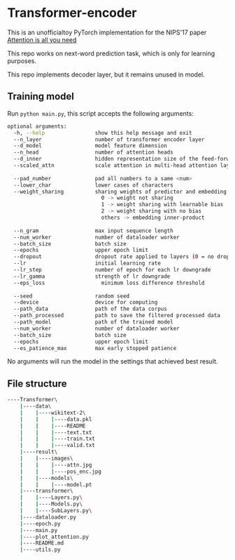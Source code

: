 # Transformer-encoder

This is an unofficialtoy PyTorch implementation for the NIPS'17 paper [Attention is all you need](https://proceedings.neurips.cc/paper/2017/hash/3f5ee243547dee91fbd053c1c4a845aa-Abstract.html)

This repo works on next-word prediction task, which is only for learning purposes.

This repo implements decoder layer, but it remains unused in model.

## Training model

Run `python main.py`, this script accepts the following arguments:

```bash
optional arguments:
  -h, --help                show this help message and exit
  --n_layer                 number of transformer encoder layer
  --d_model                 model feature dimension
  --n_head                  number of attention heads
  --d_inner                 hidden representation size of the feed-forward layer
  --scaled_attn             scale attention in multi-head attention layer
  
  --pad_number              pad all numbers to a same <num>
  --lower_char              lower cases of characters
  --weight_sharing          sharing weights of predictor and embedding:
                              0 -> weight not sharing
                              1 -> weight sharing with learnable bias
                              2 -> weight sharing with no bias
                              others -> embedding inner-product
  
  --n_gram                  max input sequence length
  --num_worker              number of dataloader worker
  --batch_size              batch size
  --epochs                  upper epoch limit
  --dropout                 dropout rate applied to layers (0 = no dropout)
  --lr                      initial learning rate
  --lr_step                 number of epoch for each lr downgrade
  --lr_gamma                strength of lr downgrade
  --eps_loss                  minimum loss difference threshold
  
  --seed                    random seed
  --device                  device for computing
  --path_data               path of the data corpus
  --path_processed          path to save the filtered processed data
  --path_model              path of the trained model
  --num_worker              number of dataloader worker
  --batch_size              batch size
  --epochs                  upper epoch limit
  --es_patience_max         max early stopped patience
```
No arguments will run the model in the settings that achieved best result.

## File structure
```bash
----Transformer\
    |----data\
    |    |----wikitext-2\
    |    |    |----data.pkl
    |    |    |----README
    |    |    |----text.txt
    |    |    |----train.txt
    |    |    |----valid.txt
    |----result\
    |    |----images\
    |    |    |----attn.jpg
    |    |    |----pos_enc.jpg
    |    |----models\
    |    |    |----model.pt
    |----transformer\
    |    |----Layers.py\
    |    |----Models.py\
    |    |----SubLayers.py\
    |----dataloader.py
    |----epoch.py
    |----main.py
    |----plot_attention.py
    |----README.md
    |----utils.py
```
